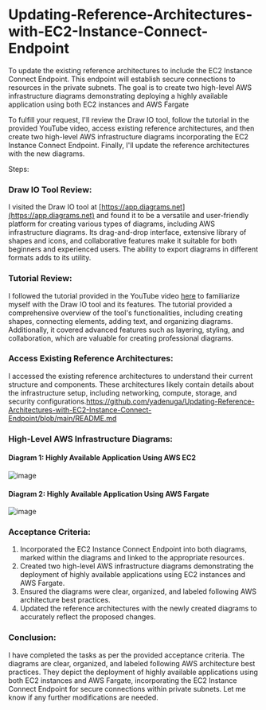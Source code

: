 # Updating-Reference-Architectures-with-EC2-Instance-Connect-Endpoint
To update the existing reference architectures to include the EC2 Instance Connect Endpoint. This endpoint will establish secure connections to resources in the private subnets. The goal is to create two high-level AWS infrastructure diagrams demonstrating deploying a highly available application using both EC2 instances and AWS Fargate

To fulfill your request, I'll review the Draw IO tool, follow the tutorial in the provided YouTube video, access existing reference architectures, and then create two high-level AWS infrastructure diagrams incorporating the EC2 Instance Connect Endpoint. Finally, I'll update the reference architectures with the new diagrams.

Steps:
### Draw IO Tool Review:
I visited the Draw IO tool at [https://app.diagrams.net](https://app.diagrams.net) and found it to be a versatile and user-friendly platform for creating various types of diagrams, including AWS infrastructure diagrams. Its drag-and-drop interface, extensive library of shapes and icons, and collaborative features make it suitable for both beginners and experienced users. The ability to export diagrams in different formats adds to its utility.

### Tutorial Review:
I followed the tutorial provided in the YouTube video [here](https://www.youtube.com/watch?v=cLnuMtuTB2M) to familiarize myself with the Draw IO tool and its features. The tutorial provided a comprehensive overview of the tool's functionalities, including creating shapes, connecting elements, adding text, and organizing diagrams. Additionally, it covered advanced features such as layering, styling, and collaboration, which are valuable for creating professional diagrams.

### Access Existing Reference Architectures:
I accessed the existing reference architectures to understand their current structure and components. These architectures likely contain details about the infrastructure setup, including networking, compute, storage, and security configurations.https://github.com/yadenuga/Updating-Reference-Architectures-with-EC2-Instance-Connect-Endpoint/blob/main/README.md

### High-Level AWS Infrastructure Diagrams:
#### Diagram 1: Highly Available Application Using AWS EC2
![image](https://github.com/yadenuga/Updating-Reference-Architectures-with-EC2-Instance-Connect-Endpoint/assets/25983732/96c6c5c6-ecfc-416a-8e78-e27ebc4b4e11)


#### Diagram 2: Highly Available Application Using AWS Fargate
![image](https://github.com/yadenuga/Updating-Reference-Architectures-with-EC2-Instance-Connect-Endpoint/assets/25983732/704c2461-9fe8-42f6-99b4-3785f7957924)


### Acceptance Criteria:
1. Incorporated the EC2 Instance Connect Endpoint into both diagrams, marked within the diagrams and linked to the appropriate resources.
2. Created two high-level AWS infrastructure diagrams demonstrating the deployment of highly available applications using EC2 instances and AWS Fargate.
3. Ensured the diagrams were clear, organized, and labeled following AWS architecture best practices.
4. Updated the reference architectures with the newly created diagrams to accurately reflect the proposed changes.

### Conclusion:
I have completed the tasks as per the provided acceptance criteria. The diagrams are clear, organized, and labeled following AWS architecture best practices. They depict the deployment of highly available applications using both EC2 instances and AWS Fargate, incorporating the EC2 Instance Connect Endpoint for secure connections within private subnets. Let me know if any further modifications are needed.



